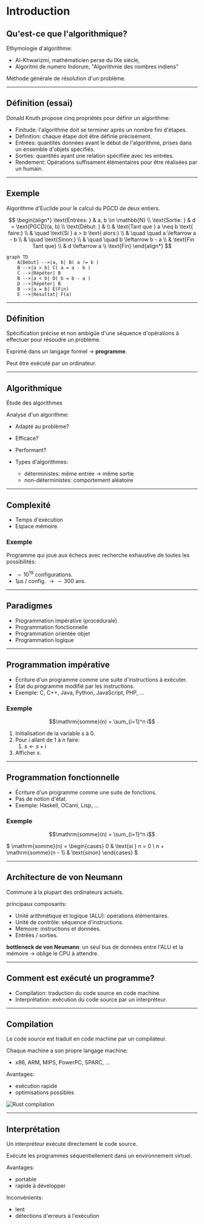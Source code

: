 # Introduction

## Qu'est-ce que l'algorithmique?

Ethymologie d'algorithme:

- Al-Khwarizmi, mathématicien perse du IXe siècle,
- Algoritmi de numero Indorum, "Algorithmie des nombres indiens"

Méthode générale de résolution d'un problème.

---

## Définition (essai)

Donald Knuth propose cinq propriétés pour définir un algorithme:

- Finitude: l'algorithme doit se terminer après un nombre fini d'étapes.
- Définition: chaque étape doit être définie précisément.
- Entrées: quantités données avant le début de l'algorithme, prises dans un ensemble d'objets spécifiés.
- Sorties: quantités ayant une relation spécifiée avec les entrées.
- Rendement: Opérations suffisament élémentaires pour être réalisées par un humain.

---

## Exemple

Algorithme d'Euclide pour le calcul du PGCD de deux entiers.

<div class="grid grid-cols-2 gap-4">
<div>

$$
\begin{align*}
\text{Entrées: } & a, b \in \mathbb{N} \\
\text{Sortie: } & d = \text{PGCD}(a, b) \\
\text{Début: } & \\
& \text{Tant que } a \neq b \text{ faire:} \\
& \quad \text{Si } a > b \text{ alors:} \\
& \quad \quad a \leftarrow a - b \\
& \quad \text{Sinon:} \\
& \quad \quad b \leftarrow b - a \\
& \text{Fin Tant que} \\
& d \leftarrow a \\
\text{Fin}
\end{align*}
$$

</div>
<div>

```mermaid
graph TD
    A[Début] -->|a, b| B( a != b )
    B -->|a > b| C( a = a - b )
    C -->|Répéter| B
    B -->|a < b| D( b = b - a )
    D -->|Répéter| B
    B -->|a = b| E(Fin)
    E -->|Résultat| F(a)
```

</div>
</div>

---

## Définition

Spécification précise et non ambigüe d'une séquence d'opérations à effectuer pour résoudre un problème.

Exprimé dans un langage formel $\rightarrow$ **programme**.

Peut être exécuté par un ordinateur.

---

## Algorithmique

Étude des algorithmes

Analyse d'un algorithme:

- Adapté au problème?
- Efficace?
- Performant?

- Types d'algorithmes:
  - déterministes: même entrée $\rightarrow$ même sortie
  - non-déterministes: comportement aléatoire

---

## Complexité

- Temps d'exécution
- Espace mémoire

<v-click>

### Exemple

Programme qui joue aux échecs avec recherche exhaustive de toutes les possibilités:

</v-click>

<v-clicks>

- $\sim 10^{19}$ configurations.
- $1 \mu s$ / config. $\rightarrow \sim 300$ ans.

</v-clicks>

---

## Paradigmes

- Programmation impérative (procédurale)
- Programmation fonctionnelle
- Programmation orientée objet
- Programmation logique

---

## Programmation impérative

- Écriture d'un programme comme une suite d'instructions à exécuter.
- État du programme modifié par les instructions.
- Exemple: C, C++, Java, Python, JavaScript, PHP, ...

### Exemple

$$\mathrm{somme}(n) = \sum_{i=1}^n i$$

1. Initialisation de la variable $s$ à 0.
2. Pour $i$ allant de $1$ à $n$ faire:
   1. $s \leftarrow s + i$
3. Afficher $s$.

---

## Programmation fonctionnelle

- Écriture d'un programme comme une suite de fonctions.
- Pas de notion d'état.
- Exemple: Haskell, OCaml, Lisp, ...

### Exemple

$$\mathrm{somme}(n) = \sum_{i=1}^n i$$

$
\mathrm{somme}(n) =
\begin{cases}
0 & \text{si } n = 0 \\
n + \mathrm{somme}(n - 1) & \text{sinon}
\end{cases}
$

---

## Architecture de von Neumann

Commune à la plupart des ordinateurs actuels.

principaux composants:

- Unité arithmétique et logique (ALU): opérations élémentaires.
- Unité de contrôle: séquence d'instructions.
- Mémoire: instructions et données.
- Entrées / sorties.

**bottleneck de von Neumann**: un seul bus de données entre l'ALU et la mémoire $\rightarrow$ oblige le CPU à attendre.

---

## Comment est exécuté un programme?

- Compilation: traduction du code source en code machine.
- Interprétation: exécution du code source par un interpréteur.

---

## Compilation

<div class="grid grid-cols-2 gap-4">
<div>

Le code source est traduit en code machine par un compilateur.

Chaque machine a son propre langage machine:

- x86, ARM, MIPS, PowerPC, SPARC, ...

Avantages:

- exécution rapide
- optimisations possibles

</div>
<div>

![Rust compilation](/images/rust-compilation-2016.png)

</div>
</div>

---

## Interprétation

Un interpréteur exécute directement le code source.

Exécute les programmes séquentiellement dans un environnement virtuel.

Avantages:

- portable
- rapide à développer

Inconvénients:

- lent
- détections d'erreurs à l'exécution
